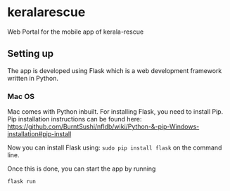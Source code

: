 # keralarescue
Web Portal for the mobile app of kerala-rescue 

## Setting up

The app is developed using Flask which is a web development framework written in Python.

### Mac OS
Mac comes with Python inbuilt.
For installing Flask, you need to install Pip.
Pip installation instructions can be found here: https://github.com/BurntSushi/nfldb/wiki/Python-&-pip-Windows-installation#pip-install

Now you can install Flask using:
`sudo pip install flask` on the command line.

Once this is done, you can start the app by running

`flask run`
